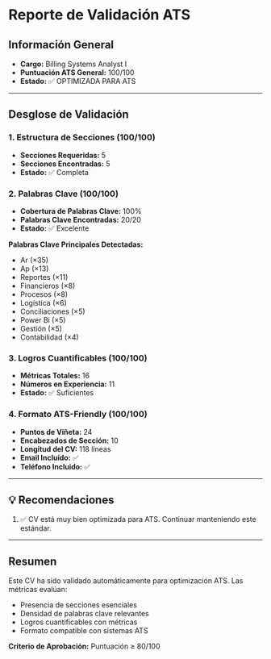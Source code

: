 # Reporte de Validación ATS

## Información General

- **Cargo:** Billing Systems Analyst I
- **Puntuación ATS General:** 100/100
- **Estado:** ✅ OPTIMIZADA PARA ATS

---

## Desglose de Validación

### 1. Estructura de Secciones (100/100)

- **Secciones Requeridas:** 5
- **Secciones Encontradas:** 5
- **Estado:** ✅ Completa

### 2. Palabras Clave (100/100)

- **Cobertura de Palabras Clave:** 100%
- **Palabras Clave Encontradas:** 20/20
- **Estado:** ✅ Excelente

**Palabras Clave Principales Detectadas:**
- Ar (×35)
- Ap (×13)
- Reportes (×11)
- Financieros (×8)
- Procesos (×8)
- Logística (×6)
- Conciliaciones (×5)
- Power Bi (×5)
- Gestión (×5)
- Contabilidad (×4)


### 3. Logros Cuantificables (100/100)

- **Métricas Totales:** 16
- **Números en Experiencia:** 11
- **Estado:** ✅ Suficientes

### 4. Formato ATS-Friendly (100/100)

- **Puntos de Viñeta:** 24
- **Encabezados de Sección:** 10
- **Longitud del CV:** 118 líneas
- **Email Incluido:** ✅
- **Teléfono Incluido:** ✅

---

## 💡 Recomendaciones

1. ✅ CV está muy bien optimizada para ATS. Continuar manteniendo este estándar.

---

## Resumen

Este CV ha sido validado automáticamente para optimización ATS. Las métricas evalúan:
- Presencia de secciones esenciales
- Densidad de palabras clave relevantes
- Logros cuantificables con métricas
- Formato compatible con sistemas ATS

**Criterio de Aprobación:** Puntuación ≥ 80/100

